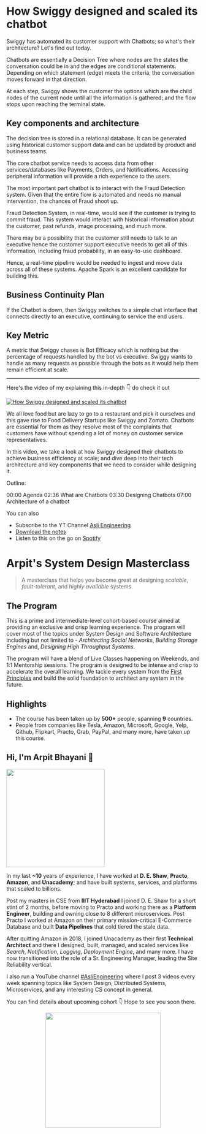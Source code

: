 How Swiggy designed and scaled its chatbot
===


Swiggy has automated its customer support with Chatbots; so what's their architecture? Let's find out today.

Chatbots are essentially a Decision Tree where nodes are the states the conversation could be in and the edges are conditional statements. Depending on which statement (edge) meets the criteria, the conversation moves forward in that direction.

At each step, Swiggy shows the customer the options which are the child nodes of the current node until all the information is gathered; and the flow stops upon reaching the terminal state.

## Key components and architecture

The decision tree is stored in a relational database. It can be generated using historical customer support data and can be updated by product and business teams.

The core chatbot service needs to access data from other services/databases like Payments, Orders, and Notifications. Accessing peripheral information will provide a rich experience to the users.

The most important part chatbot is to interact with the Fraud Detection system. Given that the entire flow is automated and needs no manual intervention, the chances of Fraud shoot up.

Fraud Detection System, in real-time, would see if the customer is trying to commit fraud. This system would interact with historical information about the customer, past refunds, image processing, and much more.

There may be a possibility that the customer still needs to talk to an executive hence the customer support executive needs to get all of this information, including fraud probability, in an easy-to-use dashboard.

Hence, a real-time pipeline would be needed to ingest and move data across all of these systems. Apache Spark is an excellent candidate for building this.

## Business Continuity Plan

If the Chatbot is down, then Swiggy switches to a simple chat interface that connects directly to an executive, continuing to service the end users.

## Key Metric

A metric that Swiggy chases is Bot Efficacy which is nothing but the percentage of requests handled by the bot vs executive. Swiggy wants to handle as many requests as possible through the bots as it would help them remain efficient at scale.
<hr />


<p>Here's the video of my explaining this in-depth 👇‍ do check it out</p>

[![How Swiggy designed and scaled its chatbot](https://i.ytimg.com/vi/W8LDyEOPaPY/mqdefault.jpg)](https://www.youtube.com/watch?v=W8LDyEOPaPY)

We all love food but are lazy to go to a restaurant and pick it ourselves and this gave rise to Food Delivery Startups like Swiggy and Zomato. Chatbots are essential for them as they resolve most of the complaints that customers have without spending a lot of money on customer service representatives.

In this video, we take a look at how Swiggy designed their chatbots to achieve business efficiency at scale; and dive deep into their tech architecture and key components that we need to consider while designing it.

Outline:

00:00 Agenda
02:36 What are Chatbots
03:30 Designing Chatbots
07:00 Architecture of a chatbot

You can also
 - Subscribe to the YT Channel [Asli Engineering](https://youtube.com/c/ArpitBhayani)
 - [Download the notes](https://drive.google.com/file/d/1_C7mUXohjvTR1OAfYL0UWov7-w9B_8zJ/view?usp=sharing)
 - Listen to this on the go on [Spotify](https://open.spotify.com/show/7qMoamm2iZQrsPVm6IQLoD)

# Arpit's System Design Masterclass

> A masterclass that helps you become great at designing _scalable_, _fault-tolerant_, and _highly available_ systems.

## The Program

This is a prime and intermediate-level cohort-based course aimed at providing an exclusive and crisp learning experience. The program will cover most of the topics under System Design and Software Architecture including but not limited to - _Architecting Social Networks_, _Building Storage Engines_ and, _Designing High Throughput Systems_.

The program will have a blend of Live Classes happening on Weekends, and 1:1 Mentorship sessions. The program is designed to be intense and crisp to accelerate the overall learning. We tackle every system from the [First Principles](https://en.wikipedia.org/wiki/First_principle) and build the solid foundation to architect any system in the future.


## Highlights

 - The course has been taken up by __500+__ people, spanning __9__ countries.
 - People from companies like Tesla, Amazon, Microsoft, Google, Yelp, Github, Flipkart, Practo, Grab, PayPal, and many more, have taken up this course.


## Hi, I'm Arpit Bhayani 👋

<img width="256px" src="https://arpitbhayani.me/static/img/arpit.jpg" />

In my last **~10** years of experience, I have worked at **D. E. Shaw**, **Practo**, **Amazon**, and **Unacademy**; and have built systems, services, and platforms that scaled to billions.

Post my masters in CSE from **IIIT Hyderabad** I joined D. E. Shaw for a short stint of 2 months, before moving to Practo and working there as a **Platform Engineer**, building and owning close to 8 different microservices. Post Practo I worked at Amazon on their primary mission-critical E-Commerce Database and built **Data Pipelines** that cold tiered the stale data.

After quitting Amazon in 2018, I joined Unacademy as their first **Technical Architect** and there I designed, built, managed, and scaled services like _Search_, _Notification_, _Logging_, _Deployment Engine_, and many more. I have now transitioned into the role of a Sr. Engineering Manager, leading the Site Reliability vertical.

I also run a YouTube channel [#AsliEngineering](https://www.youtube.com/c/ArpitBhayani) where I post 3 videos every week spanning topics like System Design, Distributed Systems, Microservices, and any interesting CS concept in general.

You can find details about upcoming cohort 👇‍ Hope to see you soon there.

<center>
<a target="_blank" href="https://arpitbhayani.me/masterclass">
<img src="https://user-images.githubusercontent.com/4745789/137859181-d4499cf4-ce65-4466-8b88-a078ece0f081.PNG" width="300px" />
</a>
</center>